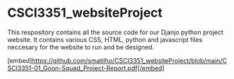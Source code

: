 # CSCI3351_websiteProject

This respository contains all the source code for our Djanjo python project website. It contains various CSS, HTML, python and javascript files neccesary for the website to run and be designed.

[embed]https://github.com/smatilho/CSCI3351_websiteProject/blob/main/CSCI3351-01_Goon-Squad_Project-Report.pdf[/embed]
